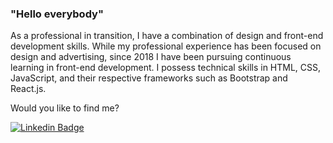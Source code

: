 

### "Hello everybody"

As a professional in transition, I have a combination of design and front-end development skills. 
While my professional experience has been focused on design and advertising, since 2018 I have been pursuing continuous learning in front-end development. 
I possess technical skills in HTML, CSS, JavaScript, and their respective frameworks such as Bootstrap and React.js.

Would you like to find me?


[![Linkedin Badge](https://img.shields.io/badge/-LinkedIn-blue?style=flat-square&logo=Linkedin&logoColor=white&link=https://www.linkedin.com/in/leonardovaldetaro/)](https://www.linkedin.com/in/leonardovaldetaro/)
